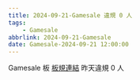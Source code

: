 ```yaml
---
title: 2024-09-21-Gamesale 違規 0 人
tags:
    - Gamesale
abbrlink: 2024-09-21-Gamesale
date: Gamesale-2024-09-21 12:00:00
---
```

Gamesale 板 [板規連結](https://www.ptt.cc/bbs/Gossiping/M.1637425085.A.07D.html)
昨天違規 0 人
